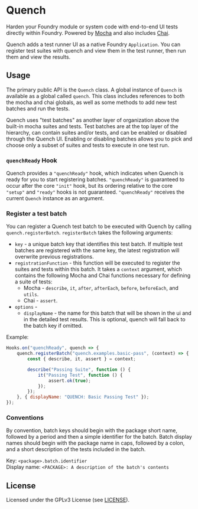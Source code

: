 # Quench

Harden your Foundry module or system code with end-to-end UI tests directly within Foundry.
Powered by [Mocha](https://mochajs.org/) and also includes [Chai](https://www.chaijs.com/).

Quench adds a test runner UI as a native Foundry `Application`.
You can register test suites with quench and view them in the test runner, then run them and view the results.

## Usage

The primary public API is the `Quench` class.
A global instance of `Quench` is available as a global called `quench`.
This class includes references to both the mocha and chai globals, as well as some methods to add new test batches and run the tests.

Quench uses "test batches" as another layer of organization above the built-in mocha suites and tests.
Test batches are at the top layer of the hierarchy, can contain suites and/or tests, and can be enabled or disabled through the Quench UI.
Enabling or disabling batches allows you to pick and choose only a subset of suites and tests to execute in one test run.

### `quenchReady` Hook

Quench provides a `"quenchReady"` hook, which indicates when Quench is ready for you to start registering batches.
`"quenchReady"` is guaranteed to occur after the core `"init"` hook, but its ordering relative to the core `"setup"` and `"ready"` hooks is not guaranteed.
`"quenchReady"` receives the current `Quench` instance as an argument.

### Register a test batch

You can register a Quench test batch to be executed with Quench by calling `quench.registerBatch`.
`registerBatch` takes the following arguments:

- `key` - a unique batch key that identifies this test batch.
  If multiple test batches are registered with the same key, the latest registration will overwrite previous registrations.
- `registrationFunction` - this function will be executed to register the suites and tests within this batch.
  It takes a `context` argument, which contains the following Mocha and Chai functions necessary for defining a suite of tests:
  - Mocha - `describe`, `it`, `after`, `afterEach`, `before`, `beforeEach`, and `utils`.
  - Chai - `assert`.
- `options` -
  - `displayName` - the name for this batch that will be shown in the ui and in the detailed test results.
    This is optional, quench will fall back to the batch key if omitted.

Example:
```js
Hooks.on("quenchReady", quench => {
    quench.registerBatch("quench.examples.basic-pass", (context) => {
        const { describe, it, assert } = context;

        describe("Passing Suite", function () {
            it("Passing Test", function () {
                assert.ok(true);
            });
        });
    }, { displayName: "QUENCH: Basic Passing Test" });
});
```

### Conventions

By convention, batch keys should begin with the package short name, followed by a period and then a simple identifier for the batch.
Batch display names should begin with the package name in caps, followed by a colon, and a short description of the tests included in the batch.

Key: `<package>.batch.identifier`  
Display name: `<PACKAGE>: A description of the batch's contents`

## License

Licensed under the GPLv3 License (see [LICENSE](LICENSE)).
